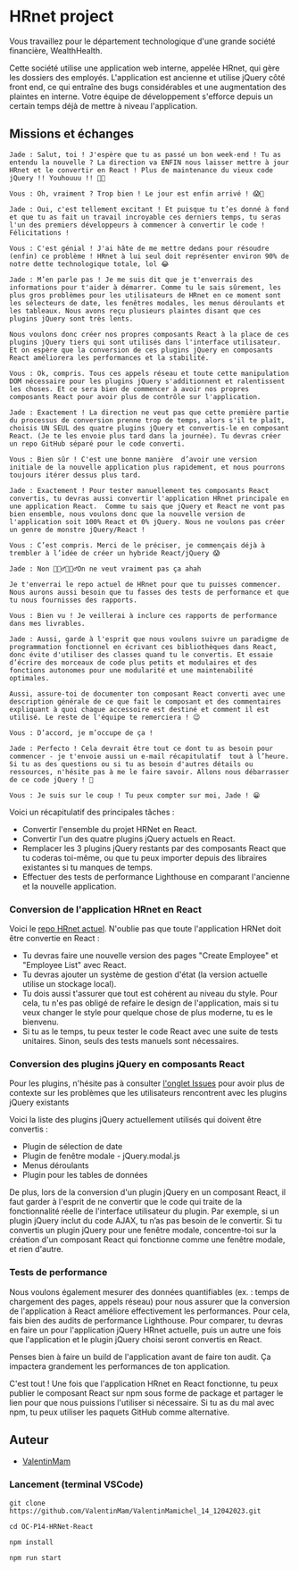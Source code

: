 
# HRnet project 



Vous travaillez pour le département technologique d'une grande société financière, WealthHealth. 

Cette société utilise une application web interne, appelée HRnet, qui gère les dossiers des employés. L'application est ancienne et utilise jQuery côté front end, ce qui entraîne des bugs considérables et une augmentation des plaintes en interne. Votre équipe de développement s'efforce depuis un certain temps déjà de mettre à niveau l'application. 

## Missions et échanges

```
Jade : Salut, toi ! J'espère que tu as passé un bon week-end ! Tu as entendu la nouvelle ? La direction va ENFIN nous laisser mettre à jour HRnet et le convertir en React ! Plus de maintenance du vieux code jQuery !! Youhouuu !! 🎉😁

Vous : Oh, vraiment ? Trop bien ! Le jour est enfin arrivé ! 😱💃

Jade : Oui, c'est tellement excitant ! Et puisque tu t’es donné à fond et que tu as fait un travail incroyable ces derniers temps, tu seras l'un des premiers développeurs à commencer à convertir le code ! Félicitations ! 

Vous : C'est génial ! J'ai hâte de me mettre dedans pour résoudre (enfin) ce problème ! HRnet à lui seul doit représenter environ 90% de notre dette technologique totale, lol 😂

Jade : M’en parle pas ! Je me suis dit que je t'enverrais des informations pour t'aider à démarrer. Comme tu le sais sûrement, les plus gros problèmes pour les utilisateurs de HRnet en ce moment sont les sélecteurs de date, les fenêtres modales, les menus déroulants et les tableaux. Nous avons reçu plusieurs plaintes disant que ces plugins jQuery sont très lents.  

Nous voulons donc créer nos propres composants React à la place de ces plugins jQuery tiers qui sont utilisés dans l'interface utilisateur. Et on espère que la conversion de ces plugins jQuery en composants React améliorera les performances et la stabilité.  

Vous : Ok, compris. Tous ces appels réseau et toute cette manipulation DOM nécessaire pour les plugins jQuery s'additionnent et ralentissent les choses. Et ce sera bien de commencer à avoir nos propres composants React pour avoir plus de contrôle sur l'application. 

Jade : Exactement ! La direction ne veut pas que cette première partie du processus de conversion prenne trop de temps, alors s'il te plaît, choisis UN SEUL des quatre plugins jQuery et convertis-le en composant React. (Je te les envoie plus tard dans la journée). Tu devras créer un repo GitHub séparé pour le code converti. 

Vous : Bien sûr ! C'est une bonne manière  d’avoir une version initiale de la nouvelle application plus rapidement, et nous pourrons toujours itérer dessus plus tard.  

Jade : Exactement ! Pour tester manuellement tes composants React convertis, tu devras aussi convertir l'application HRnet principale en une application React.  Comme tu sais que jQuery et React ne vont pas bien ensemble, nous voulons donc que la nouvelle version de l'application soit 100% React et 0% jQuery. Nous ne voulons pas créer un genre de monstre jQuery/React !  

Vous : C’est compris. Merci de le préciser, je commençais déjà à trembler à l’idée de créer un hybride React/jQuery 😱 

Jade : Non 🙅🏽‍♂️🙅🏽‍♂️On ne veut vraiment pas ça ahah 

Je t'enverrai le repo actuel de HRnet pour que tu puisses commencer. Nous aurons aussi besoin que tu fasses des tests de performance et que tu nous fournisses des rapports.   

Vous : Bien vu ! Je veillerai à inclure ces rapports de performance dans mes livrables. 

Jade : Aussi, garde à l'esprit que nous voulons suivre un paradigme de programmation fonctionnel en écrivant ces bibliothèques dans React, donc évite d'utiliser des classes quand tu le convertis. Et essaie d’écrire des morceaux de code plus petits et modulaires et des fonctions autonomes pour une modularité et une maintenabilité optimales.  

Aussi, assure-toi de documenter ton composant React converti avec une description générale de ce que fait le composant et des commentaires expliquant à quoi chaque accessoire est destiné et comment il est utilisé. Le reste de l'équipe te remerciera ! 😉 

Vous : D’accord, je m’occupe de ça ! 

Jade : Perfecto ! Cela devrait être tout ce dont tu as besoin pour commencer - je t'envoie aussi un e-mail récapitulatif  tout à l’heure. Si tu as des questions ou si tu as besoin d'autres détails ou ressources, n'hésite pas à me le faire savoir. Allons nous débarrasser de ce code jQuery ! 🎉 

Vous : Je suis sur le coup ! Tu peux compter sur moi, Jade ! 😁
```

 Voici un récapitulatif des principales tâches : 

- Convertir l'ensemble du projet HRNet en React. 
- Convertir l'un des quatre plugins jQuery actuels en React. 
- Remplacer les 3 plugins jQuery restants par des composants React que tu coderas toi-même, ou que tu peux importer depuis des libraires existantes si tu manques de temps. 
- Effectuer des tests de performance Lighthouse en comparant l'ancienne et la nouvelle application. 

### Conversion de l'application HRnet en React

Voici le [repo HRnet actuel](https://github.com/OpenClassrooms-Student-Center/P12_Front-end). N'oublie pas que toute l'application HRNet doit être convertie en React : 

- Tu devras faire une nouvelle version des pages "Create Employee" et "Employee List" avec React.
- Tu devras ajouter un système de gestion d'état (la version actuelle utilise un stockage local).
- Tu dois aussi t'assurer que tout est cohérent au niveau du style. Pour cela, tu n'es pas obligé de refaire le design de l'application, mais si tu veux changer le style pour quelque chose de plus moderne, tu es le bienvenu.  
- Si tu as le temps, tu peux tester le code React avec une suite de tests unitaires. Sinon, seuls des tests manuels sont nécessaires. 
### Conversion des plugins jQuery en composants React

Pour les plugins, n'hésite pas à consulter [l'onglet Issues](https://github.com/OpenClassrooms-Student-Center/P12_Front-end/issues) pour avoir plus de contexte sur les problèmes que les utilisateurs rencontrent avec les plugins jQuery existants

Voici la liste des plugins jQuery actuellement utilisés qui doivent être convertis : 

- Plugin de sélection de date
- Plugin de fenêtre modale - jQuery.modal.js
- Menus déroulants
- Plugin pour les tables de données

De plus, lors de la conversion d'un plugin jQuery en un composant React, il faut garder à l'esprit de ne convertir que le code qui traite de la fonctionnalité réelle de l'interface utilisateur du plugin. Par exemple, si un plugin jQuery inclut du code AJAX, tu n’as pas besoin de le convertir. Si tu convertis un plugin jQuery pour une fenêtre modale, concentre-toi sur la création d'un composant React qui fonctionne comme une fenêtre modale, et rien d'autre.


### Tests de performance

Nous voulons également mesurer des données quantifiables (ex. : temps de chargement des pages, appels réseau) pour nous assurer que la conversion de l'application à React améliore effectivement les performances. Pour cela, fais bien des audits de performance Lighthouse. Pour comparer, tu devras en faire un pour l'application jQuery HRnet actuelle, puis un autre une fois que l'application et le plugin jQuery choisi seront convertis en React.

Penses bien à faire un build de l'application avant de faire ton audit. Ça impactera grandement les performances de ton application.

C'est tout ! Une fois que l'application HRnet en React fonctionne, tu peux publier le composant React sur npm sous forme de package et partager le lien pour que nous puissions l'utiliser si nécessaire. Si tu as du mal avec npm, tu peux utiliser les paquets GitHub comme alternative.
## Auteur

- [ValentinMam](https://github.com/ValentinMam/)




### Lancement (terminal VSCode)

```
git clone https://github.com/ValentinMam/ValentinMamichel_14_12042023.git
```


```
cd OC-P14-HRNet-React
```

```
npm install
```

```
npm run start
```




